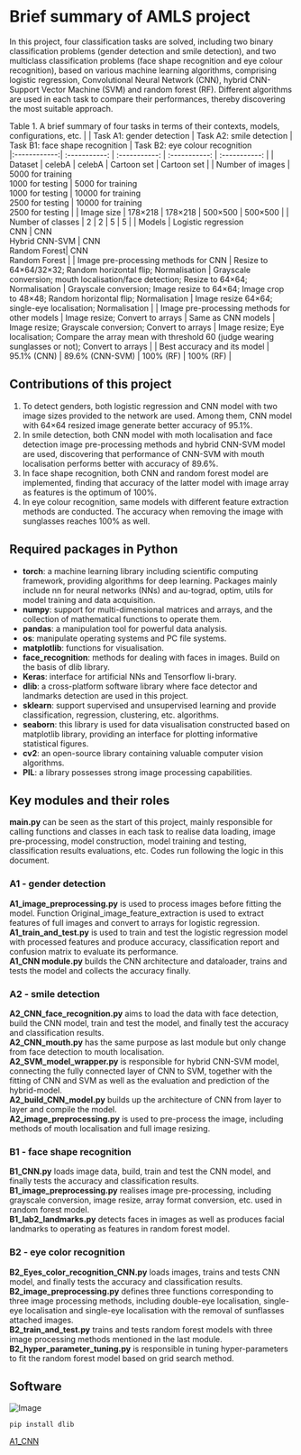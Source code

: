 # Brief summary of AMLS project
In this project, four classification tasks are solved, including two binary classification problems (gender detection and smile detection), and two multiclass classification problems (face shape recognition and eye colour recognition), based on various machine learning algorithms, comprising logistic regression, Convolutional Neural Network (CNN), hybrid CNN-Support Vector Machine (SVM) and random forest (RF). Different algorithms are used in each task to compare their performances, thereby discovering the most suitable approach.

Table 1. A brief summary of four tasks in terms of their contexts, models, configurations, etc.
|          | Task A1: gender detection    | Task A2: smile detection     | Task B1: face shape recognition | Task B2: eye colour recognition  
|:------------:| :-----------: | :-----------: | :-----------: | :-----------: |
| Dataset    |   celebA    |   celebA   |   Cartoon set   |   Cartoon set    |
| Number of images | 5000 for training <br/> 1000 for testing  | 5000 for training <br/> 1000 for testing  | 10000 for training <br/> 2500 for testing  |   10000 for training <br/> 2500 for testing  |
| Image size | 178×218  | 178×218 | 500×500 | 500×500 |
| Number of classes | 2  | 2 | 5 | 5 |
| Models | Logistic regression <br/> CNN | CNN <br/> Hybrid CNN-SVM | CNN <br/> Random Forest| CNN <br/> Random Forest |
| Image pre-processing methods for CNN | Resize to 64×64/32×32; Random horizontal flip; Normalisation | Grayscale conversion; mouth localisation/face detection; Resize to 64×64; Normalisation | Grayscale conversion; Image resize to 64×64; Image crop to 48×48; Random horizontal flip; Normalisation | Image resize 64×64; single-eye localisation; Normalisation |
| Image pre-processing methods for other models | Image resize; Convert to arrays | Same as CNN models | Image resize; Grayscale conversion; Convert to arrays | Image resize; Eye localisation; Compare the array mean with threshold 60 (judge wearing sunglasses or not); Convert to arrays |
| Best accuracy and its model | 95.1% (CNN)  | 89.6% (CNN-SVM) | 100% (RF) | 100% (RF) |

## Contributions of this project
1) To detect genders, both logistic regression and CNN model with two image sizes provided to the network are used. Among them, CNN model with 64×64 resized image generate better accuracy of 95.1%. 
2) In smile detection, both CNN model with moth localisation and face detection image pre-processing methods and hybrid CNN-SVM model are used, discovering that performance of CNN-SVM with mouth localisation performs better with accuracy of 89.6%. 
3) In face shape recognition, both CNN and random forest model are implemented, finding that accuracy of the latter model with image array as features is the optimum of 100%. 
4) In eye colour recognition, same models with different feature extraction methods are conducted. The accuracy when removing the image with sunglasses reaches 100% as well.

## Required packages in Python
* **torch**: a machine learning library including scientific computing framework, providing algorithms for deep learning. Packages mainly include nn for neural networks (NNs) and au-tograd, optim, utils for model training and data acquisition.
* **numpy**: support for multi-dimensional matrices and arrays, and the collection of mathematical functions to operate them.
* **pandas**: a manipulation tool for powerful data analysis.
* **os**: manipulate operating systems and PC file systems.
* **matplotlib**: functions for visualisation.
* **face_recognition**: methods for dealing with faces in images. Build on the basis of dlib library.
* **Keras**: interface for artificial NNs and Tensorflow li-brary.
* **dlib**: a cross-platform software library where face detector and landmarks detection are used in this project.
* **sklearn**: support supervised and unsupervised learning and provide classification, regression, clustering, etc. algorithms.
* **seaborn**: this library is used for data visualisation constructed based on matplotlib library, providing an interface for plotting informative statistical figures.
* **cv2**: an open-source library containing valuable computer vision algorithms.
* **PIL**: a library possesses strong image processing capabilities.

## Key modules and their roles
**main.py** can be seen as the start of this project, mainly responsible for calling functions and classes in each task to realise data loading, image pre-processing, model construction, model training and testing, classification results evaluations, etc. Codes run following the logic in this document. 

### A1 - gender detection

**A1_image_preprocessing.py** is used to process images before fitting the model. Function Original_image_feature_extraction is used to extract features of full images and convert to arrays for logistic regression. <br/>
**A1_train_and_test.py** is used to train and test the logistic regression model with processed features and produce accuracy, classification report and confusion matrix to evaluate its performance. <br/>
**A1_CNN module.py** builds the CNN architecture and dataloader, trains and tests the model and collects the accuracy finally. <br/>

### A2 - smile detection

**A2_CNN_face_recognition.py** aims to load the data with face detection, build the CNN model, train and test the model, and finally test the accuracy and classification results.<br/>
**A2_CNN_mouth.py** has the same purpose as last module but only change from face detection to mouth localisation. <br/>
**A2_SVM_model_wrapper.py** is responsible for hybrid CNN-SVM model, connecting the fully connected layer of CNN to SVM, together with the fitting of CNN and SVM as well as the evaluation and prediction of the hybrid-model. <br/>
**A2_build_CNN_model.py** builds up the architecture of CNN from layer to layer and compile the model. <br/>
**A2_image_preprocessing.py** is used to pre-process the image, including methods of mouth localisation and full image resizing. <br/>

### B1 - face shape recognition

**B1_CNN.py** loads image data, build, train and test the CNN model, and finally tests the accuracy and classification results. <br/>
**B1_image_preprocessing.py** realises image pre-processing, including grayscale conversion, image resize, array format conversion, etc. used in random forest model. <br/>
**B1_lab2_landmarks.py** detects faces in images as well as produces facial landmarks to operating as features in random forest model. <br/>

### B2 - eye color recognition

**B2_Eyes_color_recognition_CNN.py** loads images, trains and tests CNN model, and finally tests the accuracy and classification results. <br/>
**B2_image_preprocessing.py** defines three functions corresponding to three image processing methods, including double-eye localisation, single-eye localisation and single-eye localisation with the removal of sunflasses attached images. <br/>
**B2_train_and_test.py** trains and tests random forest models with three image processing methods mentioned in the last module. <br/>
**B2_hyper_parameter_tuning.py** is responsible in tuning hyper-parameters to fit the random forest model based on grid search method. <br/>

## Software

![Image](https://github.com/zciccs3/-zciccs3-AMLS_assignment22_23/blob/main/Figures/Pycharm%20logo.png)

`pip install dlib`

[A1_CNN](https://github.com/zciccs3/-zciccs3-AMLS_assignment22_23/blob/main/A1/A1_CNN.py)

